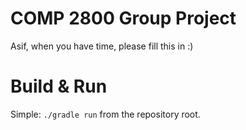# COMP 2800 Group Project

Asif, when you have time, please fill this in :)

# Build & Run

Simple: `./gradle run` from the repository root.
